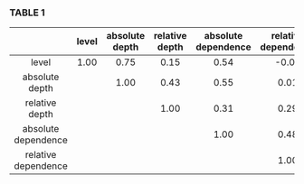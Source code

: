 ### TABLE 1
| |level|absolute depth|relative depth|absolute dependence|relative dependence|
|:---:|:---:|:---:|:---:|:---:|:---:|
level|1.00|0.75|0.15|0.54|-0.08|
absolute depth| |1.00|0.43|0.55|0.01|
relative depth| | |1.00|0.31|0.29|
absolute dependence| | | |1.00|0.48|
relative dependence| | | | |1.00|
